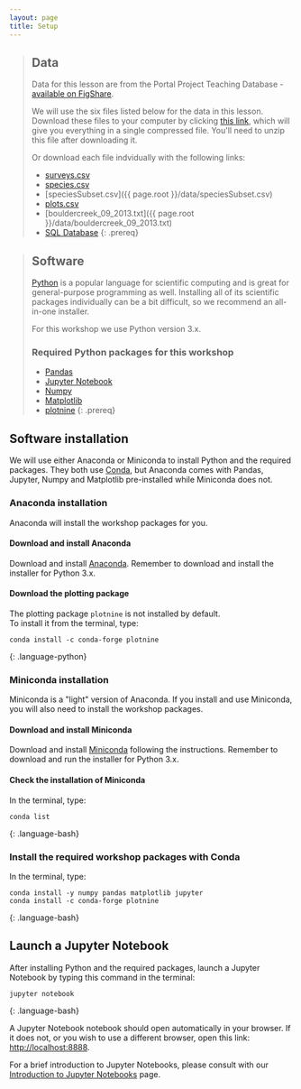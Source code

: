 ```yaml
---
layout: page
title: Setup
---
```


> ## Data
> Data for this lesson are from the Portal Project Teaching Database -
> [available on FigShare](https://figshare.com/articles/Portal_Project_Teaching_Database/1314459).
>
> We will use the six files listed below for the data in this lesson.
> Download these files to your computer by clicking
> [this link](https://minhaskamal.github.io/DownGit/#/home?url=https://github.com/weecology/portal-teachingdb),
> which will give you everything in a single compressed file.
> You'll need to unzip this file after downloading it.
>
> Or download each file indvidually with the following links:
>
> - [surveys.csv](https://ndownloader.figshare.com/files/10717177)
> - [species.csv](https://ndownloader.figshare.com/files/3299483)
> - [speciesSubset.csv]({{ page.root }}/data/speciesSubset.csv)
> - [plots.csv](https://ndownloader.figshare.com/files/3299474)
> - [bouldercreek_09_2013.txt]({{ page.root }}/data/bouldercreek_09_2013.txt)
> - [SQL Database](https://ndownloader.figshare.com/files/11188550)
{: .prereq}



> ## Software
> [Python](http://python.org) is a popular language for
> scientific computing and is great for general-purpose programming as
> well.  Installing all of its scientific packages individually can be
> a bit difficult, so we recommend an all-in-one installer.
>
> For this workshop we use Python version 3.x.
>
> ### Required Python packages for this workshop
>
> * [Pandas](http://pandas.pydata.org/)
> * [Jupyter Notebook](http://jupyter.org/)
> * [Numpy](http://www.numpy.org/)
> * [Matplotlib](http://matplotlib.org/)
> * [plotnine](https://github.com/has2k1/plotnine)
{: .prereq}

## Software installation

We will use either Anaconda or Miniconda to install Python and the required packages.
They both use [Conda](http://conda.pydata.org/docs/), but
Anaconda comes with Pandas, Jupyter, Numpy and Matplotlib pre-installed while
Miniconda does not.

### Anaconda installation

Anaconda will install the workshop packages for you.

#### Download and install Anaconda

Download and install [Anaconda](https://www.continuum.io/downloads).
Remember to download and install the installer for Python 3.x.

#### Download the plotting package

The plotting package `plotnine` is not installed by default.  
To install it from the terminal, type:

~~~
conda install -c conda-forge plotnine
~~~
{: .language-python}

### Miniconda installation

Miniconda is a "light" version of Anaconda. 
If you install and use Miniconda,
you will also need to install the workshop packages.

#### Download and install Miniconda

Download and install [Miniconda](http://conda.pydata.org/miniconda.html)
following the instructions. Remember to download and run the installer for
Python 3.x.

#### Check the installation of Miniconda

In the terminal, type:

~~~
conda list
~~~
{: .language-bash}

### Install the required workshop packages with Conda

In the terminal, type:

~~~
conda install -y numpy pandas matplotlib jupyter
conda install -c conda-forge plotnine
~~~
{: .language-bash}

## Launch a Jupyter Notebook

After installing Python and the required packages,
launch a Jupyter Notebook by typing this command in the terminal:

~~~
jupyter notebook
~~~
{: .language-bash}

A Jupyter Notebook notebook should open automatically in your browser. If it does not, or you
wish to use a different browser, open this link: <http://localhost:8888>.

For a brief introduction to Jupyter Notebooks, please consult with our
[Introduction to Jupyter Notebooks](jupyter_notebooks) page.
